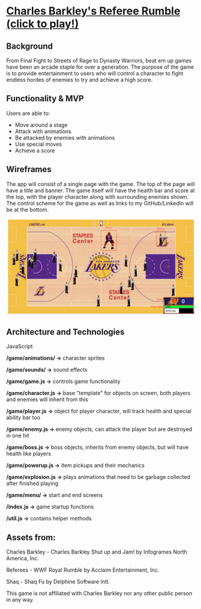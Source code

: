 # [Charles Barkley's Referee Rumble (click to play!)](https://richyrichhh.github.io/rr/dist/index.html)

## Background
From Final Fight to Streets of Rage to Dynasty Warriors, beat em up games have been an arcade staple for over a generation. The purpose of the game is to provide entertainment to users who will control a character to fight endless hordes of enemies to try and achieve a high score.

## Functionality & MVP
Users are able to:
+	 Move around a stage
+  Attack with animations
+	 Be attacked by enemies with animations
+  Use special moves
+	 Achieve a score

## Wireframes
The app will consist of a single page with the game. The top of the page will have a title and banner. The game itself will have the health bar and score at the top, with the player character along with surrounding enemies shown. The control scheme for the game as well as links to my GitHub/LinkedIn will be at the bottom.

![Screenshot](https://github.com/richyrichhh/rr/blob/master/images/gameplay_screen.png?raw=true)

## Architecture and Technologies
JavaScript

**/game/animations/ ->** character sprites

**/game/sounds/ ->** sound effects

**/game/game.js ->** controls game functionality

**/game/character.js ->** base "template" for objects on screen, both players and enemies will inherit from this

**/game/player.js ->** object for player character, will track health and special ability bar too

**/game/enemy.js ->** enemy objects, can attack the player but are destroyed in one hit

**/game/boss.js ->** boss objects, inherits from enemy objects, but will have health like players

**/game/powerup.js ->** item pickups and their mechanics

**/game/explosion.js ->** plays animations that need to be garbage collected after finished playing

**/game/menu/ ->** start and end screens

**/index.js ->** game startup functions

**/util.js ->** contains helper methods


## Assets from:

Charles Barkley - Charles Barkley Shut up and Jam! by Infogrames North America, Inc.

Referees - WWF Royal Rumble by Acclaim Entertainment, Inc.

Shaq - Shaq Fu by Delphine Software Intl.

This game is not affiliated with Charles Barkley nor any other public person in any way.
